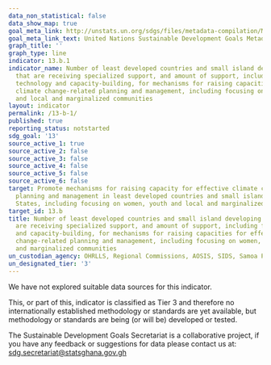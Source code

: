 ```yaml
---
data_non_statistical: false
data_show_map: true
goal_meta_link: http://unstats.un.org/sdgs/files/metadata-compilation/Metadata-Goal-13.pdf
goal_meta_link_text: United Nations Sustainable Development Goals Metadata (pdf 759kB)
graph_title: ''
graph_type: line
indicator: 13.b.1
indicator_name: Number of least developed countries and small island developing States
  that are receiving specialized support, and amount of support, including finance,
  technology and capacity-building, for mechanisms for raising capacities for effective
  climate change-related planning and management, including focusing on women, youth
  and local and marginalized communities
layout: indicator
permalink: /13-b-1/
published: true
reporting_status: notstarted
sdg_goal: '13'
source_active_1: true
source_active_2: false
source_active_3: false
source_active_4: false
source_active_5: false
source_active_6: false
target: Promote mechanisms for raising capacity for effective climate change-related
  planning and management in least developed countries and small island developing
  States, including focusing on women, youth and local and marginalized communities
target_id: 13.b
title: Number of least developed countries and small island developing States that
  are receiving specialized support, and amount of support, including finance, technology
  and capacity-building, for mechanisms for raising capacities for effective climate
  change-related planning and management, including focusing on women, youth and local
  and marginalized communities
un_custodian_agency: OHRLLS, Regional Commissions, AOSIS, SIDS, Samoa Pathway
un_designated_tier: '3'
---
```

We have not explored suitable data sources for this indicator.

This, or part of this, indicator is classified as Tier 3 and therefore no internationally established methodology or standards are yet available, but methodology or standards are being (or will be) developed or tested.

The Sustainable Development Goals Secretariat is a collaborative project, if you have any feedback or suggestions for data please contact us at: sdg.secretariat@statsghana.gov.gh
